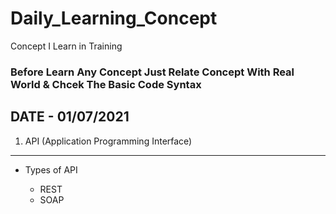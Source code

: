 # Daily_Learning_Concept
Concept I Learn in Training


### Before Learn Any Concept Just Relate Concept With Real World &  Chcek The Basic Code Syntax

## DATE - 01/07/2021


1) API (Application Programming Interface)
  --------------------------------------------
 - Types of API
 
     - REST
     - SOAP
